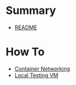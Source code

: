 # Summary

- [README](./README.md)

# How To

- [Container Networking](./how-to/container-networking.md)
- [Local Testing VM](./how-to/local-testing-vm.md)
